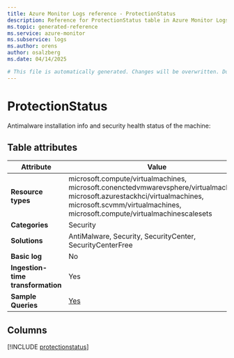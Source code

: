```yaml
---
title: Azure Monitor Logs reference - ProtectionStatus
description: Reference for ProtectionStatus table in Azure Monitor Logs.
ms.topic: generated-reference
ms.service: azure-monitor
ms.subservice: logs
ms.author: orens
author: osalzberg
ms.date: 04/14/2025

# This file is automatically generated. Changes will be overwritten. Do not change this file directly.
---
```


# ProtectionStatus

Antimalware installation info and security health status of the machine:


## Table attributes

|Attribute|Value|
|---|---|
|**Resource types**|microsoft.compute/virtualmachines,<br>microsoft.conenctedvmwarevsphere/virtualmachines,<br>microsoft.azurestackhci/virtualmachines,<br>microsoft.scvmm/virtualmachines,<br>microsoft.compute/virtualmachinescalesets|
|**Categories**|Security|
|**Solutions**| AntiMalware, Security, SecurityCenter, SecurityCenterFree|
|**Basic log**|No|
|**Ingestion-time transformation**|Yes|
|**Sample Queries**|[Yes](/azure/azure-monitor/reference/queries/protectionstatus)|



## Columns
  
[!INCLUDE [protectionstatus](~/reusable-content/ce-skilling/azure/includes/azure-monitor/reference/tables/protectionstatus-include.md)]
